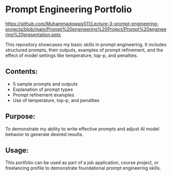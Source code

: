 # Prompt Engineering Portfolio
https://github.com/Muhammadowais511/Lecture-3-prompt-engineering-projects/blob/main/Prompt%20engineering%20Project/Prompt%20engineering%20presentation.pptx

This repository showcases my basic skills in prompt engineering. It includes structured prompts, their outputs, examples of prompt refinement, and the effect of model settings like temperature, top-p, and penalties.

## Contents:
- 5 sample prompts and outputs
- Explanation of prompt types
- Prompt refinement examples
- Use of temperature, top-p, and penalties

## Purpose:
To demonstrate my ability to write effective prompts and adjust AI model behavior to generate desired results.

## Usage:
This portfolio can be used as part of a job application, course project, or freelancing profile to demonstrate foundational prompt engineering skills.
